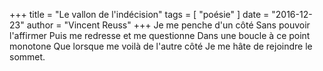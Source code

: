 +++
title = "Le vallon de l'indécision"
tags = [ "poésie" ]
date = "2016-12-23"
author = "Vincent Reuss"
+++
Je me penche d'un côté
Sans pouvoir l'affirmer
Puis me redresse et me questionne
Dans une boucle à ce point monotone
Que lorsque me voilà de l'autre côté
Je me hâte de rejoindre le sommet.

